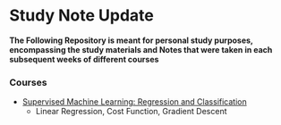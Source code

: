 # Study Note Update

**The Following Repository is meant for personal study purposes, encompassing the study materials and Notes that were taken in each subsequent weeks of different courses**

### Courses

- [Supervised Machine Learning: Regression and Classification](https://www.coursera.org/learn/machine-learning?)
  - Linear Regression, Cost Function, Gradient Descent